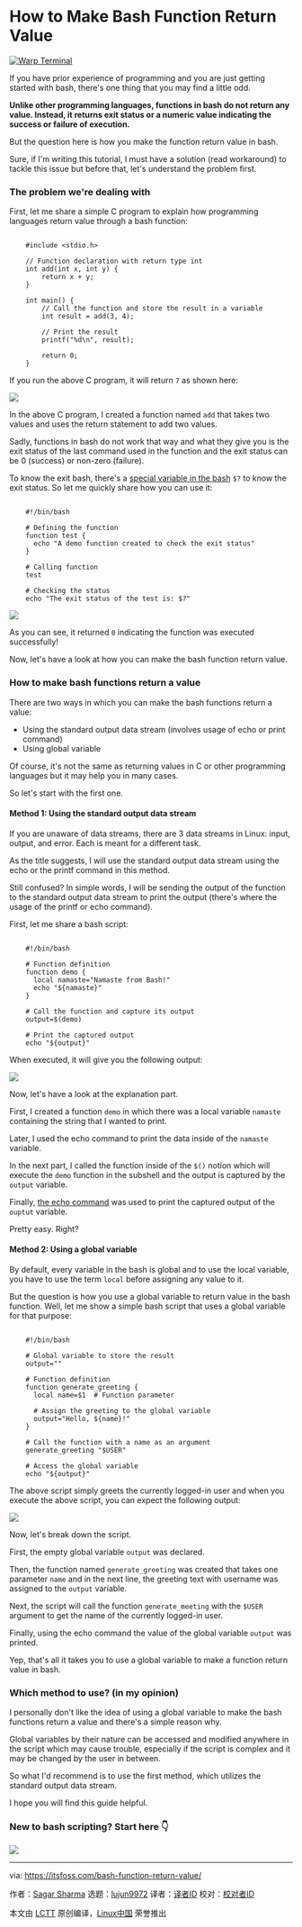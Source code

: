 [#]: subject: "How to Make Bash Function Return Value"
[#]: via: "https://itsfoss.com/bash-function-return-value/"
[#]: author: "Sagar Sharma https://itsfoss.com/author/sagar/"
[#]: collector: "lujun9972/lctt-scripts-1705972010"
[#]: translator: " "
[#]: reviewer: " "
[#]: publisher: " "
[#]: url: " "

How to Make Bash Function Return Value
======

[![Warp Terminal][1]][2]

If you have prior experience of programming and you are just getting started with bash, there's one thing that you may find a little odd.

**Unlike other programming languages, functions in bash do not return any value. Instead, it returns exit status or a numeric value indicating the success or failure of execution.**

But the question here is how you make the function return value in bash.

Sure, if I'm writing this tutorial, I must have a solution (read workaround) to tackle this issue but before that, let's understand the problem first.

### The problem we're dealing with

First, let me share a simple C program to explain how programming languages return value through a bash function:

```

    #include <stdio.h>

    // Function declaration with return type int
    int add(int x, int y) {
        return x + y;
    }

    int main() {
        // Call the function and store the result in a variable
        int result = add(3, 4);

        // Print the result
        printf("%d\n", result);

        return 0;
    }

```

If you run the above C program, it will return `7` as shown here:

![][3]

In the above C program, I created a function named `add` that takes two values and uses the return statement to add two values.

Sadly, functions in bash do not work that way and what they give you is the exit status of the last command used in the function and the exit status can be 0 (success) or non-zero (failure).

To know the exit bash, there's a [special variable in the bash][4] `$?` to know the exit status. So let me quickly share how you can use it:

```

    #!/bin/bash

    # Defining the function
    function test {
      echo "A demo function created to check the exit status"
    }

    # Calling function
    test

    # Checking the status
    echo "The exit status of the test is: $?"

```

![][5]

As you can see, it returned `0` indicating the function was executed successfully!

Now, let's have a look at how you can make the bash function return value.

### How to make bash functions return a value

There are two ways in which you can make the bash functions return a value:

  * Using the standard output data stream (involves usage of echo or print command)
  * Using global variable



Of course, it's not the same as returning values in C or other programming languages but it may help you in many cases.

So let's start with the first one.

#### Method 1: Using the standard output data stream

If you are unaware of data streams, there are 3 data streams in Linux: input, output, and error. Each is meant for a different task.

As the title suggests, I will use the standard output data stream using the echo or the printf command in this method.

Still confused? In simple words, I will be sending the output of the function to the standard output data stream to print the output (there's where the usage of the printf or echo command).

First, let me share a bash script:

```

    #!/bin/bash

    # Function definition
    function demo {
      local namaste="Namaste from Bash!"
      echo "${namaste}"
    }

    # Call the function and capture its output
    output=$(demo)

    # Print the captured output
    echo "${output}"

```

When executed, it will give you the following output:

![][6]

Now, let's have a look at the explanation part.

First, I created a function `demo` in which there was a local variable `namaste` containing the string that I wanted to print.

Later, I used the echo command to print the data inside of the `namaste` variable.

In the next part, I called the function inside of the `$()` notion which will execute the `demo` function in the subshell and the output is captured by the `output` variable.

Finally, [the echo command][7] was used to print the captured output of the `ouptut` variable.

Pretty easy. Right?

#### Method 2: Using a global variable

By default, every variable in the bash is global and to use the local variable, you have to use the term `local` before assigning any value to it.

But the question is how you use a global variable to return value in the bash function. Well, let me show a simple bash script that uses a global variable for that purpose:

```

    #!/bin/bash

    # Global variable to store the result
    output=""

    # Function definition
    function generate_greeting {
      local name=$1  # Function parameter

      # Assign the greeting to the global variable
      output="Hello, ${name}!"
    }

    # Call the function with a name as an argument
    generate_greeting "$USER"

    # Access the global variable
    echo "${output}"

```

The above script simply greets the currently logged-in user and when you execute the above script, you can expect the following output:

![][8]

Now, let's break down the script.

First, the empty global variable `output` was declared.

Then, the function named `generate_greeting` was created that takes one parameter `name` and in the next line, the greeting text with username was assigned to the `output` variable.

Next, the script will call the function `generate_meeting` with the `$USER` argument to get the name of the currently logged-in user.

Finally, using the echo command the value of the global variable `output` was printed.

Yep, that's all it takes you to use a global variable to make a function return value in bash.

### Which method to use? (in my opinion)

I personally don't like the idea of using a global variable to make the bash functions return a value and there's a simple reason why.

Global variables by their nature can be accessed and modified anywhere in the script which may cause trouble, especially if the script is complex and it may be changed by the user in between.

So what I'd recommend is to use the first method, which utilizes the standard output data stream.

I hope you will find this guide helpful.

### New to bash scripting? Start here 👇

![][9]

--------------------------------------------------------------------------------

via: https://itsfoss.com/bash-function-return-value/

作者：[Sagar Sharma][a]
选题：[lujun9972][b]
译者：[译者ID](https://github.com/译者ID)
校对：[校对者ID](https://github.com/校对者ID)

本文由 [LCTT](https://github.com/LCTT/TranslateProject) 原创编译，[Linux中国](https://linux.cn/) 荣誉推出

[a]: https://itsfoss.com/author/sagar/
[b]: https://github.com/lujun9972
[1]: https://itsfoss.com/assets/images/warp-terminal.webp
[2]: https://www.warp.dev?utm_source=its_foss&utm_medium=display&utm_campaign=linux_launch
[3]: https://itsfoss.com/content/images/2023/11/How-functions-in-C-programs-returns-value.png
[4]: https://linuxhandbook.com/bash-special-variables/
[5]: https://itsfoss.com/content/images/2023/11/Check-the-exit-status-in-bash.png
[6]: https://itsfoss.com/content/images/2023/11/Use-the-standard-output-data-stream-to-make-the-bash-function-return-value.png
[7]: https://linuxhandbook.com/echo-command/
[8]: https://itsfoss.com/content/images/2023/11/Use-global-variable-to-make-the-bash-function-return-value.png
[9]: https://itsfoss.com/content/images/size/w256h256/2022/12/android-chrome-192x192.png
